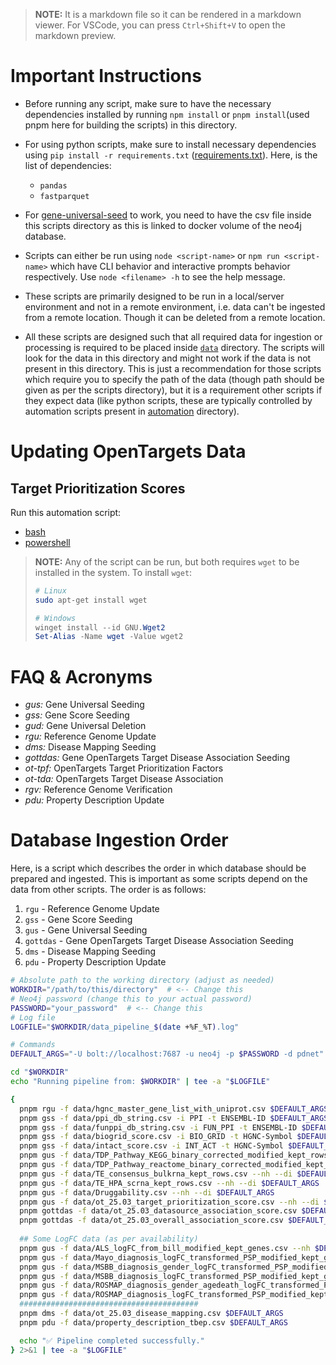 > **NOTE:** It is a markdown file so it can be rendered in a markdown viewer. For VSCode, you can press `Ctrl+Shift+V` to open the markdown preview.

# Important Instructions

- Before running any script, make sure to have the necessary dependencies installed by running `npm install` or `pnpm install`(used pnpm here for building the scripts) in this directory.

- For using python scripts, make sure to install necessary dependencies using `pip install -r requirements.txt` ([requirements.txt](./requirements.txt)). Here, is the list of dependencies:

  - `pandas`
  - `fastparquet`

- For [gene-universal-seed](./gene-universal-seed.js) to work, you need to have the csv file inside this scripts directory as this is linked to docker volume of the neo4j database.

- Scripts can either be run using `node <script-name>` or `npm run <script-name>` which have CLI behavior and interactive prompts behavior respectively. Use `node <filename> -h` to see the help message.

- These scripts are primarily designed to be run in a local/server environment and not in a remote environment, i.e. data can't be ingested from a remote location. Though it can be deleted from a remote location.

- All these scripts are designed such that all required data for ingestion or processing is required to be placed inside [`data`](./data) directory. The scripts will look for the data in this directory and might not work if the data is not present in this directory. This is just a recommendation for those scripts which require you to specify the path of the data (though path should be given as per the scripts directory), but it is a requirement other scripts if they expect data (like python scripts, these are typically controlled by automation scripts present in [automation](./automation/) directory).

# Updating OpenTargets Data

## Target Prioritization Scores

Run this automation script:

- [bash](./automation/tps-automation.sh)
- [powershell](./automation/tps-automation.ps1)

> **NOTE:** Any of the script can be run, but both requires `wget` to be installed in the system.
> To install `wget`:
>
> ```bash
> # Linux
> sudo apt-get install wget
> ```
>
> ```powershell
> # Windows
> winget install --id GNU.Wget2
> Set-Alias -Name wget -Value wget2
> ```

# FAQ & Acronyms

- _gus:_ Gene Universal Seeding
- _gss:_ Gene Score Seeding
- _gud:_ Gene Universal Deletion
- _rgu:_ Reference Genome Update
- _dms:_ Disease Mapping Seeding
- _gottdas:_ Gene OpenTargets Target Disease Association Seeding
- _ot-tpf:_ OpenTargets Target Prioritization Factors
- _ot-tda:_ OpenTargets Target Disease Association
- _rgv:_ Reference Genome Verification
- _pdu:_ Property Description Update

# Database Ingestion Order

Here, is a script which describes the order in which database should be prepared and ingested. This is important as some scripts depend on the data from other scripts. The order is as follows:

1. `rgu` - Reference Genome Update
2. `gss` - Gene Score Seeding
3. `gus` - Gene Universal Seeding
4. `gottdas` - Gene OpenTargets Target Disease Association Seeding
5. `dms` - Disease Mapping Seeding
6. `pdu` - Property Description Update

```bash
# Absolute path to the working directory (adjust as needed)
WORKDIR="/path/to/this/directory"  # <-- Change this
# Neo4j password (change this to your actual password)
PASSWORD="your_password"  # <-- Change this
# Log file
LOGFILE="$WORKDIR/data_pipeline_$(date +%F_%T).log"

# Commands
DEFAULT_ARGS="-U bolt://localhost:7687 -u neo4j -p $PASSWORD -d pdnet"

cd "$WORKDIR"
echo "Running pipeline from: $WORKDIR" | tee -a "$LOGFILE"

{
  pnpm rgu -f data/hgnc_master_gene_list_with_uniprot.csv $DEFAULT_ARGS
  pnpm gss -f data/ppi_db_string.csv -i PPI -t ENSEMBL-ID $DEFAULT_ARGS
  pnpm gss -f data/funppi_db_string.csv -i FUN_PPI -t ENSEMBL-ID $DEFAULT_ARGS
  pnpm gss -f data/biogrid_score.csv -i BIO_GRID -t HGNC-Symbol $DEFAULT_ARGS
  pnpm gss -f data/intact_score.csv -i INT_ACT -t HGNC-Symbol $DEFAULT_ARGS
  pnpm gus -f data/TDP_Pathway_KEGG_binary_corrected_modified_kept_rows.csv --nh --di $DEFAULT_ARGS
  pnpm gus -f data/TDP_Pathway_reactome_binary_corrected_modified_kept_rows.csv --nh --di $DEFAULT_ARGS
  pnpm gus -f data/TE_consensus_bulkrna_kept_rows.csv --nh --di $DEFAULT_ARGS
  pnpm gus -f data/TE_HPA_scrna_kept_rows.csv --nh --di $DEFAULT_ARGS
  pnpm gus -f data/Druggability.csv --nh --di $DEFAULT_ARGS
  pnpm gus -f data/ot_25.03_target_prioritization_score.csv --nh --di $DEFAULT_ARGS
  pnpm gottdas -f data/ot_25.03_datasource_association_score.csv $DEFAULT_ARGS
  pnpm gottdas -f data/ot_25.03_overall_association_score.csv $DEFAULT_ARGS
  
  ## Some LogFC data (as per availability)
  pnpm gus -f data/ALS_logFC_from_bill_modified_kept_genes.csv --nh $DEFAULT_ARGS -D MONDO_0004976
  pnpm gus -f data/Mayo_diagnosis_logFC_transformed_PSP_modified_kept_genes.csv --nh $DEFAULT_ARGS -D MONDO_0019037
  pnpm gus -f data/MSBB_diagnosis_gender_logFC_transformed_PSP_modified_kept_genes.csv --nh $DEFAULT_ARGS -D MONDO_0019037
  pnpm gus -f data/MSBB_diagnosis_logFC_transformed_PSP_modified_kept_genes.csv --nh $DEFAULT_ARGS -D MONDO_0019037
  pnpm gus -f data/ROSMAP_diagnosis_gender_agedeath_logFC_transformed_PSP_modified_kept_genes.csv --nh $DEFAULT_ARGS -D MONDO_0019037
  pnpm gus -f data/ROSMAP_diagnosis_logFC_transformed_PSP_modified_kept_genes.csv --nh $DEFAULT_ARGS -D MONDO_0019037
  ########################################
  pnpm dms -f data/ot_25.03_disease_mapping.csv $DEFAULT_ARGS
  pnpm pdu -f data/property_description_tbep.csv $DEFAULT_ARGS

  echo "✅ Pipeline completed successfully."
} 2>&1 | tee -a "$LOGFILE"
```
